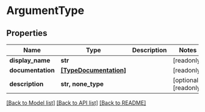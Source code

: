 # ArgumentType


## Properties

Name | Type | Description | Notes
------------ | ------------- | ------------- | -------------
**display_name** | **str** |  | [readonly] 
**documentation** | [**[TypeDocumentation]**](TypeDocumentation.md) |  | [readonly] 
**description** | **str, none_type** |  | [optional] [readonly] 

[[Back to Model list]](../#documentation-for-models) [[Back to API list]](../#documentation-for-api-endpoints) [[Back to README]](../)


